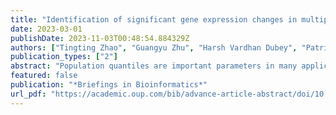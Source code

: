 ```yaml
---
title: "Identification of significant gene expression changes in multiple perturbation experiments using knockoffs"
date: 2023-03-01
publishDate: 2023-11-03T00:48:54.884329Z
authors: ["Tingting Zhao", "Guangyu Zhu", "Harsh Vardhan Dubey", "Patrick Flaherty"]
publication_types: ["2"]
abstract: "Population quantiles are important parameters in many applications. Enthusiasm for the development of effective statistical inference procedures for quantiles and their functions has been high for the past decade. In this article, we study inference methods for quantiles when multiple samples from linked populations are available. The research problems we consider have a wide range of applications. For example, to study the evolution of the economic status of a country, economists monitor changes in the quantiles of annual household incomes, based on multiple survey datasets collected annually. Even with multiple samples, a routine approach would estimate the quantiles of different populations separately. Such approaches ignore the fact that these populations are linked and share some intrinsic latent structure. Recently, many researchers have advocated the use of the density ratio model (DRM) to account for this latent structure and have developed more efficient procedures based on pooled data. The nonparametric empirical likelihood (EL) is subsequently employed. Interestingly, there has been no discussion in this context of the EL-based likelihood ratio test (ELRT) for population quantiles. We explore the use of the ELRT for hypotheses concerning quantiles and confidence regions under the DRM. We show that the ELRT statistic has a chi-square limiting distribution under the null hypothesis. Simulation experiments show that the chi-square distributions approximate the finite-sample distributions well and lead to accurate tests and confidence regions. The DRM helps to improve statistical efficiency. We also give a real-data example to illustrate the efficiency of the proposed method."
featured: false
publication: "*Briefings in Bioinformatics*"
url_pdf: "https://academic.oup.com/bib/advance-article-abstract/doi/10.1093/bib/bbad084/7073968?redirectedFrom=fulltext"
---
```


